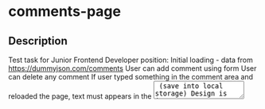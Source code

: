 # comments-page
## Description
Test task for Junior Frontend Developer position:
Initial loading - data from https://dummyjson.com/comments
User can add comment using form
User can delete any comment
If user typed something in the comment area and reloaded the page, text must appears in the <textarea> (save into local storage)
Design is just example (no need pixel perfect :))
## Deploy
![Comments page link](https://freecree.github.io/comments-page/)
## Screenshots
![image](https://github.com/freecree/comments-page/assets/62903633/e05c728e-fa86-4467-8d6e-0d3efe1a9b4d)
